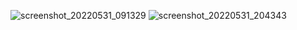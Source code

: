 ![screenshot_20220531_091329](https://user-images.githubusercontent.com/75044443/171666756-d372073c-2a93-490f-8350-75c170c6b2d5.png)
![screenshot_20220531_204343](https://user-images.githubusercontent.com/75044443/171666774-d652691f-6d19-4f9f-9e59-cef622f69866.png)
